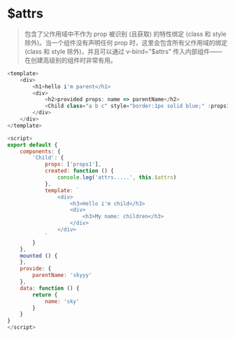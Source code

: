 # $attrs

> 包含了父作用域中不作为 prop 被识别 (且获取) 的特性绑定 (class 和 style 除外)。当一个组件没有声明任何 prop 时，这里会包含所有父作用域的绑定 (class 和 style 除外)，并且可以通过 v-bind="$attrs" 传入内部组件——在创建高级别的组件时非常有用。

``` javascript
<template>
    <div>
        <h1>hello i'm parent</h1>
        <div>
            <h2>provided props: name => parentName</h2>
            <Child class="a b c" style="border:1px solid blue;" :props1="true" data-attr1="1" data-attr2="2"/>
        </div>
    </div>
</template>

<script>
export default {
    components: {
        'Child': {
            props: ['props1'],
            created: function () {
                console.log('attrs.....', this.$attrs)
            },
            template: `
                <div>
                    <h3>Hello i'm child</h3>
                    <div>
                        <h3>My name: children</h3>
                    </div>
                </div>
            `
        }
    },
    mounted () {
    },
    provide: {
        parentName: 'skyyy'
    },
    data: function () {
        return {
            name: 'sky'
        }
    }
}
</script>
```